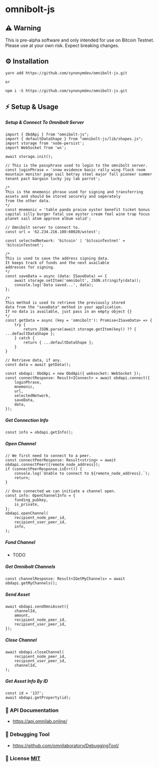 # omnibolt-js

## ⚠️ Warning
This is pre-alpha software and only intended for use on Bitcoin Testnet. Please use at your own risk. Expect breaking changes.

## ⚙️ Installation

```
yarn add https://github.com/synonymdev/omnibolt-js.git

or

npm i -S https://github.com/synonymdev/omnibolt-js.git
```

## ⚡️ Setup & Usage

##### Setup & Connect To Omnibolt Server

```
import { ObdApi } from "omnibolt-js";
import { defaultDataShape } from "omnibolt-js/lib/shapes.js";
import storage from 'node-persist';
import WebSocket from 'ws';

await storage.init();

// This is the passphrase used to login to the omnibolt server.
const loginPhrase = 'snow evidence basic rally wing flock room mountain monitor page sail betray steel major fall pioneer summer tenant pact bargain lucky joy lab parrot';

/*
This is the mnemonic phrase used for signing and transferring
assets and should be stored securely and seperately
from the other data.
*/
const mnemonic = 'table panda praise oyster benefit ticket bonus capital silly burger fatal use oyster cream feel wine trap focus planet sail atom approve album valid';

// Omnibolt server to connect to.
const url = '62.234.216.108:60020/wstest';

const selectedNetwork: 'bitcoin' | 'bitcoinTestnet' = 'bitcoinTestnet';

/*
This is used to save the address signing data.
It keeps track of funds and the next available
addresses for signing.
*/
const saveData = async (data: ISaveData) => {
    await storage.setItem('omnibolt', JSON.stringify(data));
    console.log('Data saved...', data);
};

/*
This method is used to retrieve the previously stored
data from the "saveData" method in your application.
If no data is available, just pass in an empty object {}
*/
const getData = async (key = 'omnibolt'): Promise<ISaveData> => {
    try {
    	return JSON.parse(await storage.getItem(key)) ?? { ...defaultDataShape };
    } catch {
    	return { ...defaultDataShape };
    }
}

// Retrieve data, if any.
const data = await getData();

const obdapi: ObdApi = new ObdApi({ websocket: WebSocket });
const connectResponse: Result<IConnect> = await obdapi.connect({
    loginPhrase,
    mnemonic,
    url,
    selectedNetwork,
    saveData,
    data,
});
```

##### Get Connection Info
```
const info = obdapi.getInfo();
```

##### Open Channel
```
// We first need to connect to a peer.
const connectPeerResponse: Result<string> = await obdapi.connectPeer({remote_node_address});
if (connectPeerResponse.isErr()) {
    console.log(`Unable to connect to ${remote_node_address}.`);
    return;
}

// Once connected we can initiate a channel open.
const info: OpenChannelInfo = {
    funding_pubkey,
    is_private,
};
obdapi.openChannel(
    recipient_node_peer_id,
    recipient_user_peer_id,
    info,
);
```

##### Fund Channel
 - TODO

##### Get Omnibolt Channels
```
const channelResponse: Result<IGetMyChannels> = await obdapi.getMyChannels();
```

##### Send Asset
```
await obdapi.sendOmniAsset({
    channelId,
    amount,
    recipient_node_peer_id,
    recipient_user_peer_id,
});
```

##### Close Channel
```
await obdapi.closeChannel(
    recipient_node_peer_id,
    recipient_user_peer_id,
    channelId,
);
```

##### Get Asset Info By ID
```
const id = '137';
await obdapi.getProperty(id);
```

### 📖 API Documentation

 - https://api.omnilab.online/
 
### 🤖 Debugging Tool

 - https://github.com/omnilaboratory/DebuggingTool/
           
### 📝️ License [MIT](https://github.com/synonymdev/omnibolt-js/blob/master/LICENSE)
